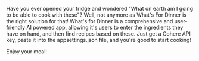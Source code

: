 Have you ever opened your fridge and wondered "What on earth am I going to be able to cook with these"? Well, not anymore as What's For Dinner is the right solution for that! 
What's for Dinner is a comprehensive and user-friendly AI powered app, allowing it's users to enter the ingredients they have on hand, and then find recipes based on these. 
Just get a Cohere API key, paste it into the appsettings.json file, and you're good to start cooking!

Enjoy your meal!
